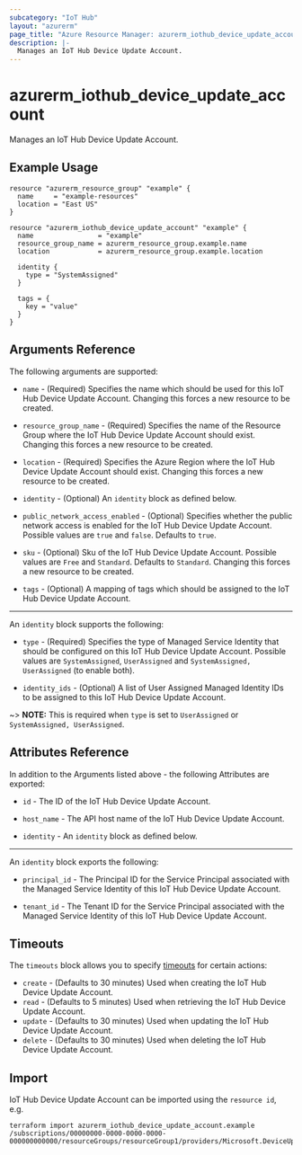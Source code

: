 ```yaml
---
subcategory: "IoT Hub"
layout: "azurerm"
page_title: "Azure Resource Manager: azurerm_iothub_device_update_account"
description: |-
  Manages an IoT Hub Device Update Account.
---
```


# azurerm_iothub_device_update_account

Manages an IoT Hub Device Update Account.

## Example Usage

```hcl
resource "azurerm_resource_group" "example" {
  name     = "example-resources"
  location = "East US"
}

resource "azurerm_iothub_device_update_account" "example" {
  name                = "example"
  resource_group_name = azurerm_resource_group.example.name
  location            = azurerm_resource_group.example.location

  identity {
    type = "SystemAssigned"
  }

  tags = {
    key = "value"
  }
}
```

## Arguments Reference

The following arguments are supported:

* `name` - (Required) Specifies the name which should be used for this IoT Hub Device Update Account. Changing this forces a new resource to be created.

* `resource_group_name` - (Required) Specifies the name of the Resource Group where the IoT Hub Device Update Account should exist. Changing this forces a new resource to be created.

* `location` - (Required) Specifies the Azure Region where the IoT Hub Device Update Account should exist. Changing this forces a new resource to be created.

* `identity` - (Optional) An `identity` block as defined below.

* `public_network_access_enabled` - (Optional) Specifies whether the public network access is enabled for the IoT Hub Device Update Account. Possible values are `true` and `false`. Defaults to `true`.

* `sku` - (Optional) Sku of the IoT Hub Device Update Account. Possible values are `Free` and `Standard`. Defaults to `Standard`. Changing this forces a new resource to be created.

* `tags` - (Optional) A mapping of tags which should be assigned to the IoT Hub Device Update Account.

---

An `identity` block supports the following:

* `type` - (Required) Specifies the type of Managed Service Identity that should be configured on this IoT Hub Device Update Account. Possible values are `SystemAssigned`, `UserAssigned` and `SystemAssigned, UserAssigned` (to enable both).

* `identity_ids` - (Optional) A list of User Assigned Managed Identity IDs to be assigned to this IoT Hub Device Update Account.

~> **NOTE:** This is required when `type` is set to `UserAssigned` or `SystemAssigned, UserAssigned`.

## Attributes Reference

In addition to the Arguments listed above - the following Attributes are exported:

* `id` - The ID of the IoT Hub Device Update Account.

* `host_name` - The API host name of the IoT Hub Device Update Account.

* `identity` - An `identity` block as defined below.

---

An `identity` block exports the following:

* `principal_id` - The Principal ID for the Service Principal associated with the Managed Service Identity of this IoT Hub Device Update Account.

* `tenant_id` - The Tenant ID for the Service Principal associated with the Managed Service Identity of this IoT Hub Device Update Account.

## Timeouts

The `timeouts` block allows you to specify [timeouts](https://www.terraform.io/docs/configuration/resources.html#timeouts) for certain actions:

* `create` - (Defaults to 30 minutes) Used when creating the IoT Hub Device Update Account.
* `read` - (Defaults to 5 minutes) Used when retrieving the IoT Hub Device Update Account.
* `update` - (Defaults to 30 minutes) Used when updating the IoT Hub Device Update Account.
* `delete` - (Defaults to 30 minutes) Used when deleting the IoT Hub Device Update Account.

## Import

IoT Hub Device Update Account can be imported using the `resource id`, e.g.

```shell
terraform import azurerm_iothub_device_update_account.example /subscriptions/00000000-0000-0000-0000-000000000000/resourceGroups/resourceGroup1/providers/Microsoft.DeviceUpdate/accounts/account1
```
